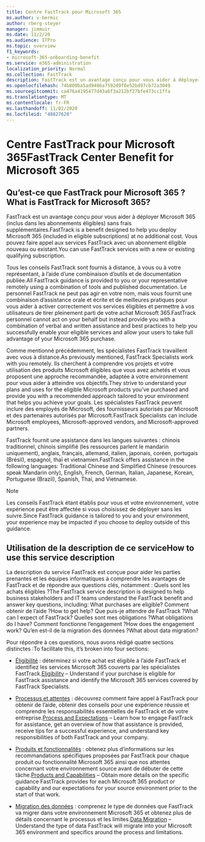 ```yaml
---
title: Centre FastTrack pour Microsoft 365
ms.author: v-bermic
author: rberg-steyer
manager: jimmuir
ms.date: 11/2/20
ms.audience: ITPro
ms.topic: overview
f1_keywords:
- microsoft-365-onboarding-benefit
ms.service: m365-administration
localization_priority: Normal
ms.collection: FastTrack
description: FastTrack est un avantage conçu pour vous aider à déployer Microsoft 365 (inclus dans les abonnements éligibles) sans frais supplémentaires. Vous pouvez faire appel aux services FastTrack avec un abonnement éligible nouveau ou existant.
ms.openlocfilehash: 74b809ba5ad9406a7592d9f8e52bd97cb72a3049
ms.sourcegitcommit: ca476a4195477d43a6f3a212bf27bfe473cc1ffa
ms.translationtype: MT
ms.contentlocale: fr-FR
ms.lasthandoff: 11/02/2020
ms.locfileid: "48827620"
---
```

# <a name="fasttrack-center-benefit-for-microsoft-365"></a><span data-ttu-id="b0284-104">Centre FastTrack pour Microsoft 365</span><span class="sxs-lookup"><span data-stu-id="b0284-104">FastTrack Center Benefit for Microsoft 365</span></span>

## <a name="what-is-fasttrack-for-microsoft-365"></a><span data-ttu-id="b0284-105">Qu’est-ce que FastTrack pour Microsoft 365 ?</span><span class="sxs-lookup"><span data-stu-id="b0284-105">What is FastTrack for Microsoft 365?</span></span>

<span data-ttu-id="b0284-106">FastTrack est un avantage conçu pour vous aider à déployer Microsoft 365 (inclus dans les abonnements éligibles) sans frais supplémentaires.</span><span class="sxs-lookup"><span data-stu-id="b0284-106">FastTrack is a benefit designed to help you deploy Microsoft 365 (included in eligible subscriptions) at no additional cost.</span></span> <span data-ttu-id="b0284-107">Vous pouvez faire appel aux services FastTrack avec un abonnement éligible nouveau ou existant.</span><span class="sxs-lookup"><span data-stu-id="b0284-107">You can use FastTrack services with a new or existing qualifying subscription.</span></span>

<span data-ttu-id="b0284-108">Tous les conseils FastTrack sont fournis à distance, à vous ou à votre représentant, à l’aide d’une combinaison d’outils et de documentation publiée.</span><span class="sxs-lookup"><span data-stu-id="b0284-108">All FastTrack guidance is provided to you or your representative remotely using a combination of tools and published documentation.</span></span> <span data-ttu-id="b0284-109">Le personnel FastTrack ne peut pas agir en votre nom, mais vous fournit une combinaison d’assistance orale et écrite et de meilleures pratiques pour vous aider à activer correctement vos services éligibles et permettre à vos utilisateurs de tirer pleinement parti de votre achat Microsoft 365.</span><span class="sxs-lookup"><span data-stu-id="b0284-109">FastTrack personnel cannot act on your behalf but instead provide you with a combination of verbal and written assistance and best practices to help you successfully enable your eligible services and allow your users to take full advantage of your Microsoft 365 purchase.</span></span>

<span data-ttu-id="b0284-110">Comme mentionné précédemment, les spécialistes FastTrack travaillent avec vous à distance.</span><span class="sxs-lookup"><span data-stu-id="b0284-110">As previously mentioned, FastTrack Specialists work with you remotely.</span></span> <span data-ttu-id="b0284-111">Ils cherchent à comprendre vos projets et votre utilisation des produits Microsoft éligibles que vous avez achetés et vous proposent une approche recommandée, adaptée à votre environnement pour vous aider à atteindre vos objectifs.</span><span class="sxs-lookup"><span data-stu-id="b0284-111">They strive to understand your plans and uses for the eligible Microsoft products you’ve purchased and provide you with a recommended approach tailored to your environment that helps you achieve your goals.</span></span> <span data-ttu-id="b0284-112">Les spécialistes FastTrack peuvent inclure des employés de Microsoft, des fournisseurs autorisés par Microsoft et des partenaires autorisés par Microsoft.</span><span class="sxs-lookup"><span data-stu-id="b0284-112">FastTrack Specialists can include Microsoft employees, Microsoft-approved vendors, and Microsoft-approved partners.</span></span>

<span data-ttu-id="b0284-113">FastTrack fournit une assistance dans les langues suivantes : chinois traditionnel, chinois simplifié (les ressources parlent le mandarin uniquement), anglais, français, allemand, italien, japonais, coréen, portugais (Brésil), espagnol, thaï et vietnamien.</span><span class="sxs-lookup"><span data-stu-id="b0284-113">FastTrack offers assistance in the following languages: Traditional Chinese and Simplified Chinese (resources speak Mandarin only), English, French, German, Italian, Japanese, Korean, Portuguese (Brazil), Spanish, Thai, and Vietnamese.</span></span>

> [!NOTE]
> <span data-ttu-id="b0284-114">Les conseils FastTrack étant établis pour vous et votre environnement, votre expérience peut être affectée si vous choisissez de déployer sans les suivre.</span><span class="sxs-lookup"><span data-stu-id="b0284-114">Since FastTrack guidance is tailored to you and your environment, your experience may be impacted if you choose to deploy outside of this guidance.</span></span>

## <a name="how-to-use-this-service-description"></a><span data-ttu-id="b0284-115">Utilisation de la description de ce service</span><span class="sxs-lookup"><span data-stu-id="b0284-115">How to use this service description</span></span>

<span data-ttu-id="b0284-116">La description du service FastTrack est conçue pour aider les parties prenantes et les équipes informatiques à comprendre les avantages de FastTrack et de répondre aux questions clés, notamment : Quels sont les achats éligibles ?</span><span class="sxs-lookup"><span data-stu-id="b0284-116">The FastTrack service description is designed to help business stakeholders and IT teams understand the FastTrack benefit and answer key questions, including: What purchases are eligible?</span></span> <span data-ttu-id="b0284-117">Comment obtenir de l’aide ?</span><span class="sxs-lookup"><span data-stu-id="b0284-117">How to get help?</span></span> <span data-ttu-id="b0284-118">Que puis-je attendre de FastTrack ?</span><span class="sxs-lookup"><span data-stu-id="b0284-118">What can I expect of FastTrack?</span></span> <span data-ttu-id="b0284-119">Quelles sont mes obligations ?</span><span class="sxs-lookup"><span data-stu-id="b0284-119">What obligations do I have?</span></span> <span data-ttu-id="b0284-120">Comment fonctionne l’engagement ?</span><span class="sxs-lookup"><span data-stu-id="b0284-120">How does the engagement work?</span></span> <span data-ttu-id="b0284-121">Qu’en est-il de la migration des données ?</span><span class="sxs-lookup"><span data-stu-id="b0284-121">What about data migration?</span></span>

<span data-ttu-id="b0284-122">Pour répondre à ces questions, nous avons rédigé quatre sections distinctes :</span><span class="sxs-lookup"><span data-stu-id="b0284-122">To facilitate this, it’s broken into four sections:</span></span>

  - <span data-ttu-id="b0284-123">[Éligibilité](eligibility.md) : déterminez si votre achat est éligible à l’aide FastTrack et identifiez les services Microsoft 365 couverts par les spécialistes FastTrack.</span><span class="sxs-lookup"><span data-stu-id="b0284-123">[Eligibility](eligibility.md) – Understand if your purchase is eligible for FastTrack assistance and identify the Microsoft 365 services covered by FastTrack Specialists.</span></span>

  - <span data-ttu-id="b0284-124">[Processus et attentes](process-and-expectations.md) : découvrez comment faire appel à FastTrack pour obtenir de l’aide, obtenir des conseils pour une expérience réussie et comprendre les responsabilités essentielles de FastTrack et de votre entreprise.</span><span class="sxs-lookup"><span data-stu-id="b0284-124">[Process and Expectations](process-and-expectations.md) – Learn how to engage FastTrack for assistance, get an overview of how that assistance is provided, receive tips for a successful experience, and understand key responsibilities of both FastTrack and your company.</span></span>

  - <span data-ttu-id="b0284-125">[Produits et fonctionnalités](products-and-capabilities.md) : obtenez plus d’informations sur les recommandations spécifiques proposées par FastTrack pour chaque produit ou fonctionnalité Microsoft 365 ainsi que nos attentes concernant votre environnement source avant de débuter de cette tâche.</span><span class="sxs-lookup"><span data-stu-id="b0284-125">[Products and Capabilities](products-and-capabilities.md) – Obtain more details on the specific guidance FastTrack provides for each Microsoft 365 product or capability and our expectations for your source environment prior to the start of that work.</span></span>

  - <span data-ttu-id="b0284-126">[Migration des données](data-migration.md) : comprenez le type de données que FastTrack va migrer dans votre environnement Microsoft 365 et obtenez plus de détails concernant le processus et les limites.</span><span class="sxs-lookup"><span data-stu-id="b0284-126">[Data Migration](data-migration.md) – Understand the type of data FastTrack will migrate into your Microsoft 365 environment and specifics around the process and limitations.</span></span>
